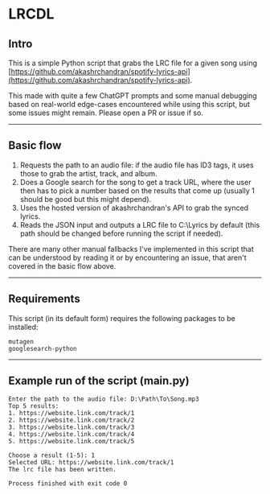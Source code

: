 # LRCDL


## Intro

This is a simple Python script that grabs the LRC file for a given song using [https://github.com/akashrchandran/spotify-lyrics-api](https://github.com/akashrchandran/spotify-lyrics-api).

This made with quite a few ChatGPT prompts and some manual debugging based on real-world edge-cases encountered while using this script, but some issues might remain. Please open a PR or issue if so.

***

## Basic flow

1. Requests the path to an audio file: if the audio file has ID3 tags, it uses those to grab the artist, track, and album.
2. Does a Google search for the song to get a track URL, where the user then has to pick a number based on the results that come up (usually 1 should be good but this might depend).
3. Uses the hosted version of akashrchandran's API to grab the synced lyrics.
4. Reads the JSON input and outputs a LRC file to C:\Lyrics by default (this path should be changed before running the script if needed). 

There are many other manual fallbacks I've implemented in this script that can be understood by reading it or by encountering an issue, that aren't covered in the basic flow above.

***

## Requirements

This script (in its default form) requires the following packages to be installed:

```
mutagen
googlesearch-python
```

***

## Example run of the script (main.py)

```
Enter the path to the audio file: D:\Path\To\Song.mp3
Top 5 results:
1. https://website.link.com/track/1
2. https://website.link.com/track/2
3. https://website.link.com/track/3
4. https://website.link.com/track/4
5. https://website.link.com/track/5

Choose a result (1-5): 1
Selected URL: https://website.link.com/track/1
The lrc file has been written.

Process finished with exit code 0
```
